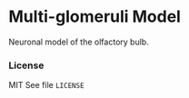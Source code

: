 Multi-glomeruli Model
=====================

Neuronal model of the olfactory bulb.

### License ###
MIT
See file `LICENSE`
